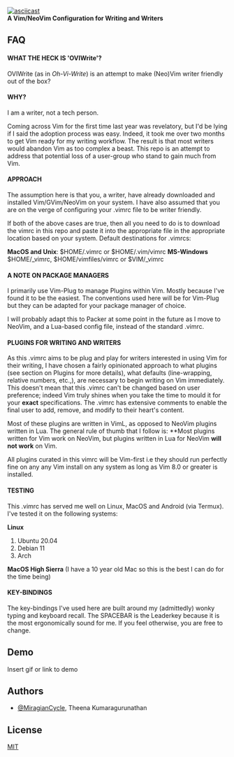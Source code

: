  [![asciicast](https://asciinema.org/a/QJpgvqzIG3ltZI2posl0z36ek.svg)](https://asciinema.org/a/QJpgvqzIG3ltZI2posl0z36ek)                                          
**A Vim/NeoVim Configuration for Writing and Writers**

## FAQ

#### WHAT THE HECK IS 'OVIWrite'?

OVIWrite (as in *Oh-Vi-Write*) is an attempt to make (Neo)Vim writer friendly out of the box?


#### WHY?

I am a writer, not a tech person. 

Coming across Vim for the first time last year was revelatory, but I'd be lying if I said the adoption process was easy. Indeed, it took me over two months to get Vim ready for my writing workflow. The result is that most writers would abandon Vim as too complex a beast. This repo is an attempt to address that potential loss of a user-group who stand to gain much from Vim.


#### APPROACH

The assumption here is that you, a writer, have already downloaded and installed Vim/GVim/NeoVim on your system. I have also assumed that you are on the verge of configuring your .vimrc file to be writer friendly. 

If both of the above cases are true, then all you need to do is to download the vimrc in this repo and paste it into the appropriate file in the appropriate location based on your system. Default destinations for .vimrcs:

**MacOS and Unix**:        $HOME/.vimrc or $HOME/.vim/vimrc
**MS-Windows**  $HOME/_vimrc, $HOME/vimfiles/vimrc or $VIM/_vimrc


#### A NOTE ON PACKAGE MANAGERS

I primarily use Vim-Plug to manage Plugins within Vim. Mostly because I've found it to be the easiest. The conventions used here will be for Vim-Plug but they can be adapted for your package manager of choice. 

I will probably adapt this to Packer at some point in the future as I move to NeoVim, and a Lua-based config file, instead of the standard .vimrc. 


#### PLUGINS FOR WRITING AND WRITERS 

As this .vimrc aims to be plug and play for writers interested in using Vim for their writing, I have chosen a fairly opinionated approach to what plugins (see section on Plugins for more details), what defaults (line-wrapping, relative numbers, etc.,), are necessary to begin writing on Vim immediately. This doesn't mean that this .vimrc can't be changed based on user preference; indeed Vim truly shines when you take the time to mould it for your **exact** specifications.  The .vimrc has extensive comments to enable the final user to add, remove, and modify to their heart's content. 

Most of these plugins are written in VimL, as opposed to NeoVim plugins written in Lua. The general rule of thumb that I follow is: **Most plugins written for Vim work on NeoVim, but plugins written in Lua for NeoVim **will not work** on Vim.

All plugins curated in this vimrc will be Vim-first i.e they should run perfectly fine on any any Vim install on any system as long as Vim 8.0 or greater is installed. 


#### TESTING 

This .vimrc has served me well on Linux, MacOS and Android (via Termux). I've tested it on the following systems:

**Linux**
1. Ubuntu 20.04
2. Debian 11
3. Arch

**MacOS High Sierra** (I have a 10 year old Mac so this is the best I can do for the time being)

#### KEY-BINDINGS

The key-bindings I've used here are built around my (admittedly) wonky typing and keyboard recall. The SPACEBAR is the Leaderkey because it is the most ergonomically sound for me. If you feel otherwise, you are free to change. 

## Demo

Insert gif or link to demo


## Authors

- [@MiragianCycle](https://www.github.com/MiragianCycle), Theena Kumaragurunathan


## License

[MIT](https://choosealicense.com/licenses/mit/)


